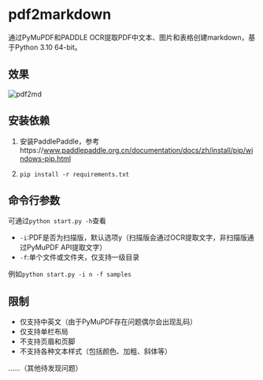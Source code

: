 <!--
 * @Author: lxulxu
 * @Date: 2022-11-11 19:24:43
 * @LastEditors: lxulxu
 * @LastEditTime: 2022-11-24 19:19:38
 * @Description: 
 * 
 * Copyright (c) 2022 by lxulxu, All Rights Reserved. 
-->
# pdf2markdown
通过PyMuPDF和PADDLE OCR提取PDF中文本、图片和表格创建markdown，基于Python 3.10 64-bit。

## 效果
![pdf2md](https://cdn.staticaly.com/gh/lxulxu/MarkdownPic@main/20221124/pdf2md.6lesgfxtb6c0.webp)

## 安装依赖
1. 安装PaddlePaddle，参考https://www.paddlepaddle.org.cn/documentation/docs/zh/install/pip/windows-pip.html

2. `pip install -r requirements.txt`

## 命令行参数

可通过`python start.py -h`查看

- `-i`:PDF是否为扫描版，默认选项y（扫描版会通过OCR提取文字，非扫描版通过PyMuPDF API提取文字）
- `-f`:单个文件或文件夹，仅支持一级目录

例如`python start.py -i n -f samples`

## 限制
- 仅支持中英文（由于PyMuPDF存在问题偶尔会出现乱码）
- 仅支持单栏布局
- 不支持页眉和页脚
- 不支持各种文本样式（包括颜色、加粗、斜体等）

……（其他待发现问题）
